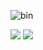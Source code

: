 ![bin](C:\Users\ehxhf\IdeaProjects\bin\image\bin1.JPG)

<img src="/uploads/1848994ad25765da30fa8ef3684c67bc/캡처.PNG">
<img src="/Users/ehxhf/IdeaProjects/bin/image/bin1.JPG">

